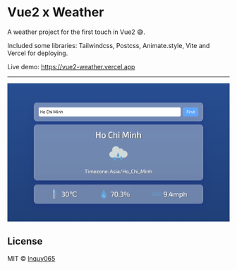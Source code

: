 # Vue2 x Weather

A weather project for the first touch in Vue2 😅.

Included some libraries: Tailwindcss, Postcss, Animate.style, Vite and Vercel for deploying.

Live demo: https://vue2-weather.vercel.app

---

![img](https://github.com/lnquy065/vue2-weather/blob/main/readme/screenshot.png?raw=true)

## License

MIT © [lnquy065](https://github.com/lnquy065)